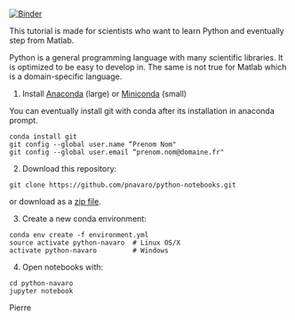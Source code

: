 [![Binder](https://mybinder.org/badge.svg)](https://mybinder.org/v2/gh/pnavaro/python-notebooks/master)

This tutorial is made for scientists who want to learn Python and eventually step from Matlab.

Python is a general programming language with many scientific libraries. 
It is optimized to be easy to develop in. The same is not true for Matlab which is 
a domain-specific language.

1. Install [Anaconda](https://www.anaconda.com/downloads) (large) or [Miniconda](https://conda.io/miniconda.html) (small)

You can eventually install git with conda after its installation in anaconda prompt.
```
conda install git
git config --global user.name “Prenom Nom"
git config --global user.email “prenom.nom@domaine.fr"
```

2.  Download this repository:

```
git clone https://github.com/pnavaro/python-notebooks.git
```

or download as a [zip file](https://github.com/pnavaro/python-notebooks/archive/master.zip).
    
3. Create a new conda environment:

```
conda env create -f environment.yml
source activate python-navaro  # Linux OS/X
activate python-navaro         # Windows
```

4. Open notebooks with:

```
cd python-navaro
jupyter notebook
```

Pierre
